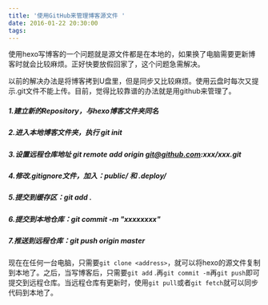 ```yaml
---
title: '使用GitHub来管理博客源文件 '
date: 2016-01-22 20:30:00
tags:
---
```


使用hexo写博客的一个问题就是源文件都是在本地的，如果换了电脑需要更新博客时就会比较麻烦。正好快要放假回家了，这个问题急需解决。

以前的解决办法是将博客拷到U盘里，但是同步又比较麻烦。使用云盘时每次又提示.git文件不能上传。目前，觉得比较靠谱的办法就是用github来管理了。
<!--more-->
##### 1.建立新的Repository，与hexo博客文件夹同名
##### 2.进入本地博客文件夹，执行 git init
##### 3.设置远程仓库地址 git remote add origin git@github.com:xxx/xxx.git
##### 4.修改.gitignore文件，加入：public/ 和 .deploy/
##### 5.提交到缓存区：git add .
##### 6.提交到本地仓库：git commit -m "xxxxxxxx"
##### 7.推送到远程仓库：git push origin master

现在在任何一台电脑，只需要`git clone <address>`，就可以将hexo的源文件复制到本地了。之后，当写博客后，只需要`git add` .再`git commit -m`再`git push`即可提交到远程仓库。当远程仓库有更新时，使用`git pull`或者`git fetch`就可以同步代码到本地了。
